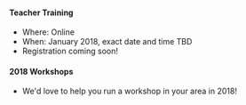 #### Teacher Training

- Where: Online
- When: January 2018, exact date and time TBD
- Registration coming soon!

#### 2018 Workshops

- We'd love to help you run a workshop in your area in 2018!
